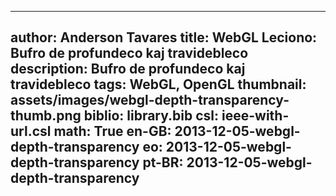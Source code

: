 ------------------------------
author: Anderson Tavares
title: WebGL Leciono: Bufro de profundeco kaj travidebleco
description: Bufro de profundeco kaj travidebleco
tags: WebGL, OpenGL
thumbnail: assets/images/webgl-depth-transparency-thumb.png
biblio: library.bib
csl: ieee-with-url.csl
math: True
en-GB: 2013-12-05-webgl-depth-transparency
eo: 2013-12-05-webgl-depth-transparency
pt-BR: 2013-12-05-webgl-depth-transparency
------------------------------
